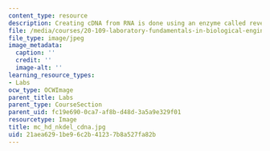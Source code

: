 ```yaml
---
content_type: resource
description: Creating cDNA from RNA is done using an enzyme called reverse transcriptase.
file: /media/courses/20-109-laboratory-fundamentals-in-biological-engineering-fall-2007/21aea6291be96c2b41237b8a527fa82b_mc_hd_nkdel_cdna.jpg
file_type: image/jpeg
image_metadata:
  caption: ''
  credit: ''
  image-alt: ''
learning_resource_types:
- Labs
ocw_type: OCWImage
parent_title: Labs
parent_type: CourseSection
parent_uid: fc19e690-0ca7-af8b-d48d-3a5a9e329f01
resourcetype: Image
title: mc_hd_nkdel_cdna.jpg
uid: 21aea629-1be9-6c2b-4123-7b8a527fa82b
---
```

